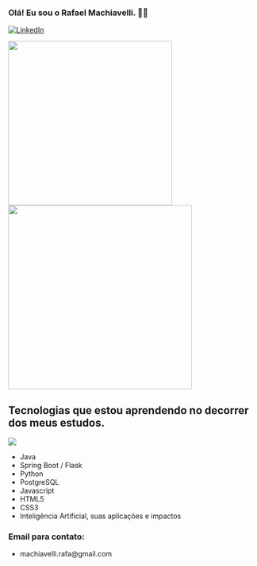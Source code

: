

### Olá! Eu sou o Rafael Machiavelli. 🤙🏼  

[![LinkedIn](https://img.shields.io/badge/LinkedIn-0077B5?style=for-the-badge&logo=linkedin&logoColor=white)](https://www.linkedin.com/in/rafael-luna-mach)

<div>
   <img width="330" src="https://github-readme-stats.vercel.app/api/top-langs/?username=devlmach&layout=compact&theme=merko" /> 
   <img width="370" src="https://github-readme-stats.vercel.app/api?username=devlmach&show_icons=true&theme=merko" />
</div>

## Tecnologias que estou aprendendo no decorrer dos meus estudos.

<div>
   <img src="https://skillicons.dev/icons?i=java,spring,python,flask,postgresql,javascript,html,css"/>
   <ul>
      <li> Java </li>
      <li> Spring Boot / Flask </li> 
      <li> Python </li>
      <li> PostgreSQL </li>
      <li> Javascript </li>
      <li> HTML5 </li>
      <li> CSS3 </li>
      <li> Inteligência Artificial, suas aplicações e impactos </li>
   </ul>

### Email para contato:
<ul>
    <li>
        <p> machiavelli.rafa@gmail.com
    </li>
</ul>
